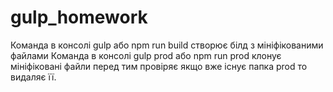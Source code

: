 # gulp_homework



Команда в консолі gulp або npm run build створює білд з мініфікованими файлами
Команда в консолі gulp prod або npm run prod клонує мініфіковані файли перед тим провіряє якщо вже існує папка prod то видаляє її.
